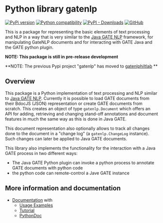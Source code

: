 # Python library gatenlp

[![PyPi version](https://img.shields.io/pypi/v/gatenlp.svg)](https://pypi.python.org/pypi/gatenlp/)
[![Python compatibility](https://img.shields.io/pypi/pyversions/gatenlp.svg)](https://pypi.python.org/pypi/gatenlp/)
[![PyPI - Downloads](https://img.shields.io/pypi/dm/gatenlp)](https://pypistats.org/packages/gatenlp)
[![GitHub](https://img.shields.io/github/license/GateNLP/python-gatenlp.svg)](LICENSE.txt)

This is a package for representing the basic elements of text processing
and NLP in a way that is very similar to the
[Java GATE NLP](https://gate.ac.uk/)
framework, 
for manipulating GateNLP documents and
for interacting with GATE Java and the GATE python plugin.

**NOTE: This package is still in pre-release development**

**NOTE: The previous Pypi project "gatenlp" has moved to [gatenlphiltlab](https://github.com/nickwbarber/gatenlphiltlab) **

## Overview

This package is a Python implementation of text processing and NLP similar to
[Java GATE NLP](https://gate.ac.uk/).
Currently it is possible to load GATE documents from their BdocJS (JSON) representation
or create GATE documents from scratch. This creates an object of type
`gatenlp.Document` which offers an API for adding, retrieving and changing
stand-off annotations and document features
in much the same way as this is done in Java GATE.

This document representation also optionally allows to track all changes
done to the document in a "change log" (a `gatenlp.ChangeLog` instance).
Such changes can later be applied to Java GATE documents.

This library also implements the functionality for the interaction with
a Java GATE process in two different ways:
* The Java GATE Python plugin can invoke a python process to annotate GATE documents
  with python code
* the python code can remote-control a Jave GATE instance

## More information and documentation

* [Documentation](https://gatenlp.github.io/python-gatenlp/) with
  * [Usage Examples](https://gatenlp.github.io/python-gatenlp/usage-examples)
  * [Tutorial](https://gatenlp.github.io/python-gatenlp/tutorial) 
  * [PythonDoc](https://gatenlp.github.io/python-gatenlp/pythondoc/)
